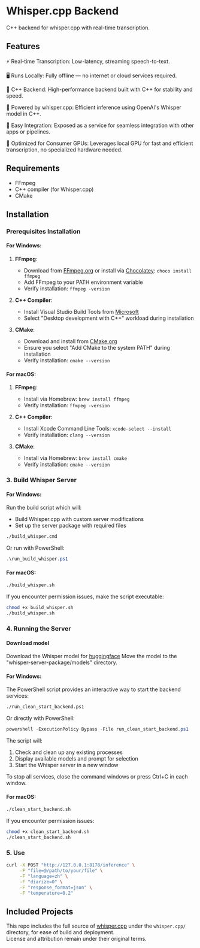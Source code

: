 # Whisper.cpp Backend

C++ backend for whisper.cpp with real-time transcription.

## Features

⚡ Real-time Transcription: Low-latency, streaming speech-to-text.

🖥️ Runs Locally: Fully offline — no internet or cloud services required.

🎯 C++ Backend: High-performance backend built with C++ for stability and speed.

🧠 Powered by whisper.cpp: Efficient inference using OpenAI's Whisper model in C++.

🧩 Easy Integration: Exposed as a service for seamless integration with other apps or pipelines.

🧱 Optimized for Consumer GPUs: Leverages local GPU for fast and efficient transcription, no specialized hardware needed.

## Requirements
- FFmpeg
- C++ compiler (for Whisper.cpp)
- CMake

## Installation

### Prerequisites Installation

#### For Windows:
1. **FFmpeg**:
    - Download from [FFmpeg.org](https://ffmpeg.org/download.html) or install via [Chocolatey](https://chocolatey.org/): `choco install ffmpeg`
    - Add FFmpeg to your PATH environment variable
    - Verify installation: `ffmpeg -version`

2. **C++ Compiler**:
    - Install Visual Studio Build Tools from [Microsoft](https://visualstudio.microsoft.com/visual-cpp-build-tools/)
    - Select "Desktop development with C++" workload during installation

3. **CMake**:
    - Download and install from [CMake.org](https://cmake.org/download/)
    - Ensure you select "Add CMake to the system PATH" during installation
    - Verify installation: `cmake --version`

#### For macOS:
1. **FFmpeg**:
    - Install via Homebrew: `brew install ffmpeg`
    - Verify installation: `ffmpeg -version`

2. **C++ Compiler**:
    - Install Xcode Command Line Tools: `xcode-select --install`
    - Verify installation: `clang --version`

3. **CMake**:
    - Install via Homebrew: `brew install cmake`
    - Verify installation: `cmake --version`

### 3. Build Whisper Server

#### For Windows:
Run the build script which will:
- Build Whisper.cpp with custom server modifications
- Set up the server package with required files

```cmd
./build_whisper.cmd
```

Or run with PowerShell:
```powershell
.\run_build_whisper.ps1
```

#### For macOS:
```bash
./build_whisper.sh
```

If you encounter permission issues, make the script executable:
```bash
chmod +x build_whisper.sh
./build_whisper.sh
```

### 4. Running the Server

#### Download model
Download the Whisper model for [huggingface](https://huggingface.co/ggerganov/whisper.cpp/)
Move the model to the "whisper-server-package/models" directory.

#### For Windows:
The PowerShell script provides an interactive way to start the backend services:

```cmd
./run_clean_start_backend.ps1
```

Or directly with PowerShell:
```powershell
powershell -ExecutionPolicy Bypass -File run_clean_start_backend.ps1
```

The script will:
1. Check and clean up any existing processes
2. Display available models and prompt for selection
3. Start the Whisper server in a new window

To stop all services, close the command windows or press Ctrl+C in each window.

#### For macOS:
```bash
./clean_start_backend.sh
```

If you encounter permission issues:
```bash
chmod +x clean_start_backend.sh
./clean_start_backend.sh
```

### 5. Use

```bash
curl -X POST "http://127.0.0.1:8178/inference" \
     -F "file=@/path/to/your/file" \
     -F "language=zh" \
     -F "diarize=0" \
     -F "response_format=json" \
     -F "temperature=0.2"
```

## Included Projects

This repo includes the full source of [whisper.cpp](https://github.com/ggerganov/whisper.cpp) under the `whisper.cpp/` directory, for ease of build and deployment.  
License and attribution remain under their original terms.
